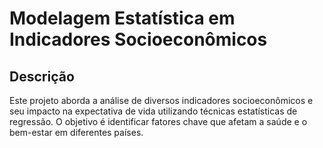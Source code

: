 # Modelagem Estatística em Indicadores Socioeconômicos

## Descrição
Este projeto aborda a análise de diversos indicadores socioeconômicos e seu impacto na expectativa de vida utilizando técnicas estatísticas de regressão. O objetivo é identificar fatores chave que afetam a saúde e o bem-estar em diferentes países.
